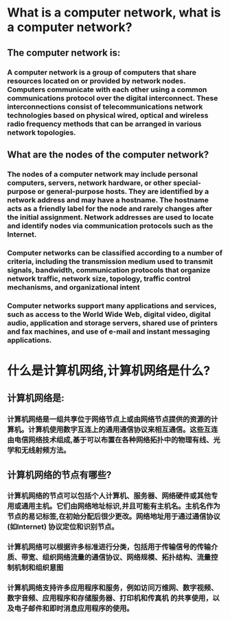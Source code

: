 <h1>What is a computer network, what is a computer network?</h1>

<h2>The computer network is:</h2>

<h3>A computer network is a group of computers that share resources located on or provided by network nodes. Computers communicate with each other using a common communications protocol over the digital interconnect. These interconnections consist of telecommunications network technologies based on physical wired, optical and wireless radio frequency methods that can be arranged in various network topologies. </h3>

<h2>What are the nodes of the computer network?</h2>

<h3>The nodes of a computer network may include personal computers, servers, network hardware, or other special-purpose or general-purpose hosts. They are identified by a network address and may have a hostname. The hostname acts as a friendly label for the node and rarely changes after the initial assignment. Network addresses are used to locate and identify nodes via communication protocols such as the Internet. </h3>

<h3>Computer networks can be classified according to a number of criteria, including the transmission medium used to transmit signals, bandwidth, communication protocols that organize network traffic, network size, topology, traffic control mechanisms, and organizational intent</h3>

<h3>Computer networks support many applications and services, such as access to the World Wide Web, digital video, digital audio, application and storage servers, shared use of printers and fax machines, and use of e-mail and instant messaging applications. </h3>

<h1>什么是计算机网络,计算机网络是什么?</h1>

<h2>计算机网络是:</h2>

<h3>计算机网络是一组共享位于网络节点上或由网络节点提供的资源的计算机。计算机使用数字互连上的通用通信协议来相互通信。这些互连由电信网络技术组成,基于可以布置在各种网络拓扑中的物理有线、光学和无线射频方法。</h3>

<h2>计算机网络的节点有哪些?</h2>

<h3>计算机网络的节点可以包括个人计算机、服务器、网络硬件或其他专用或通用主机。它们由网络地址标识,并且可能有主机名。主机名作为节点的易记标签,在初始分配后很少更改。网络地址用于通过通信协议(如Internet) 协议定位和识别节点。</h3>

<h3>计算机网络可以根据许多标准进行分类，包括用于传输信号的传输介质、带宽、组织网络流量的通信协议、网络规模、拓扑结构、流量控制机制和组织意图</h3>

<h3>计算机网络支持许多应用程序和服务，例如访问万维网、数字视频、数字音频、应用程序和存储服务器、打印机和传真机 的共享使用，以及电子邮件和即时消息应用程序的使用。</h3>
